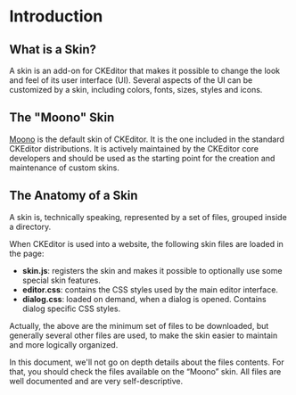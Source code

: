<!--
Copyright (c) 2003-2015, CKSource - Frederico Knabben. All rights reserved.
For licensing, see LICENSE.md.
-->

# Introduction

## What is a Skin?

A skin is an add-on for CKEditor that makes it possible to change the look and
feel of its user interface (UI). Several aspects of the UI can be customized by
a skin, including colors, fonts, sizes, styles and icons.

## The "Moono" Skin

[Moono](http://ckeditor.com/addon/moono) is the default skin of CKEditor. It is
the one included in the standard CKEditor distributions. It is actively
maintained by the CKEditor core developers and should be used as the starting
point for the creation and maintenance of custom skins.

## The Anatomy of a Skin

A skin is, technically speaking, represented by a set of files, grouped inside a
directory.

When CKEditor is used into a website, the following skin files are loaded in the
page:

 * **skin.js**: registers the skin and makes it possible to optionally use some
  special skin features.
 * **editor.css**: contains the CSS styles used by the main editor interface.
 * **dialog.css**: loaded on demand, when a dialog is opened. Contains dialog
  specific CSS styles.

Actually, the above are the minimum set of files to be downloaded, but generally
several other files are used, to make the skin easier to maintain and more
logically organized.

In this document, we'll not go on depth details about the files contents. For
that, you should check the files available on the “Moono” skin. All files are
well documented and are very self-descriptive.
